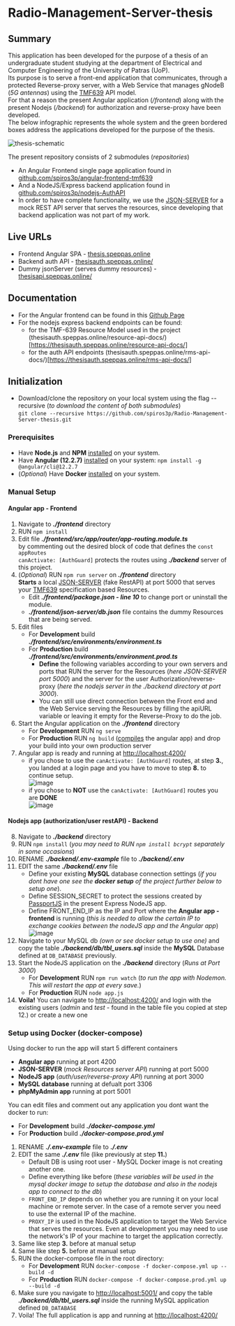 # Radio-Management-Server-thesis
## Summary
This application has been developed for the purpose of a thesis of an undergraduate student studying at the department of Electrical and Computer Engineering of the University of Patras (UoP).    
Its purpose is to serve a front-end application that communicates, through a protected Reverse-proxy server, with a Web Service that manages gNodeB (*5G antennas*) using the [TMF639](https://www.tmforum.org/resources/specification/tmf639-resource-inventory-management-api-rest-specification-r17-0-1/) API model.      
For that a reason the present Angular application (*/frontend*) along with the present Nodejs (*/backend*) for authorization and reverse-proxy have been developed.     
The below infographic represents the whole system and the green bordered boxes address the applications developed for the purpose of the thesis.
     
![thesis-schematic](https://user-images.githubusercontent.com/16209859/157956565-c61d4424-f23c-4b5c-9d6b-385a156ec430.png)

The present repository consists of 2 submodules (*repositories*)
* An Angular Frontend single page application found in [github.com/spiros3p/angular-frontend-tmf639](https://github.com/spiros3p/angular-frontend-tmf639) 
* And a NodeJS/Express backend application found in [github.com/spiros3p/nodejs-AuthAPI](https://github.com/spiros3p/nodejs-AuthAPI/)
* In order to have complete functionality, we use the [JSON-SERVER](https://github.com/typicode/json-server) for a mock REST API server that serves the resources, since developing that backend application was not part of my work.     

## Live URLs
* Frontend Angular SPA - [thesis.speppas.online](https://thesis.speppas.online/)
* Backend auth API - [thesisauth.speppas.online/](https://thesisauth.speppas.online/)
* Dummy jsonServer (serves dummy resources) - [thesisapi.speppas.online/](https://thesisapi.speppas.online/)

## Documentation
* For the Angular frontend can be found in this [Github Page](https://spiros3p.github.io/Radio-Management-Server-thesis-Angular-Documentation/)
* For the nodejs express backend endpoints can be found:
  - for the TMF-639 Resource Model used in the project (thesisauth.speppas.online/resource-api-docs/)[https://thesisauth.speppas.online/resource-api-docs/]
  - for the auth API endpoints (thesisauth.speppas.online/rms-api-docs/)[https://thesisauth.speppas.online/rms-api-docs/] 
## Initialization
* Download/clone the repository on your local system using the flag --recursive (*to download the content of both submodules*)     
`git clone --recursive https://github.com/spiros3p/Radio-Management-Server-thesis.git`

### Prerequisites
* Have **Node.js** and **NPM** [installed](https://nodejs.org/en/download/) on your system.
* Have **Angular (12.2.7)** [installed](https://angular.io/guide/setup-local) on your system: `npm install -g @angular/cli@12.2.7`
* (*Optional*) Have **Docker** [installed](https://www.docker.com/get-started) on your system.

### Manual Setup
#### Angular app - Frontend
1. Navigate to ***./frontend*** directory
2. RUN `npm install`
3. Edit file ***./frontend/src/app/router/app-routing.module.ts***  
by commenting out the desired block of code that defines the `const appRoutes`     
`canActivate: [AuthGuard]` protects the routes using  ***./backend*** server of this project.
4. (*Optional*) RUN `npm run server` on ***./frontend*** directory     
**Starts** a local [JSON-SERVER](https://github.com/typicode/json-server) (fake RestAPI) at port 5000 that serves your [TMF639](https://www.tmforum.org/resources/specification/tmf639-resource-inventory-management-api-rest-specification-r17-0-1/) specification based Resources.     
   - Edit ***./frontend/package.json - line 10*** to change port or uninstall the module.
   - ***./frontend/json-server/db.json*** file contains the dummy Resources that are being served.
5. Edit files 
   - For **Development** build ***./frontend/src/environments/environment.ts*** 
   - For **Production** build ***./frontend/src/environments/environment.prod.ts***    
     - **Define** the following variables according to your own servers and ports that RUN the server for the Resources (*here JSON-SERVER port 5000*) and the server for the user Authorization/reverse-proxy (*here the nodejs server in the ./backend directory at port 3000*).
     - You can still use direct connection between the Front end and the Web Service serving the Resources by filling the apiURL variable or leaving it empty for the Reverse-Proxy to do the job.
6. Start the Angular application on the ***./frontend*** directory  
   - For **Development** RUN `ng serve` 
   - For **Production** RUN `ng build` ([compiles](https://angular.io/cli/build) the angular app) and drop your build into your own production server
7. Angular app is ready and running at [http://localhost:4200/](http://localhost:4200/)
   - if you chose to use the `canActivate: [AuthGuard]` routes, at step  **3.**, you landed at a login page and you have to move to step **8.** to continue setup.     
![image](https://user-images.githubusercontent.com/16209859/154483016-cf7180bb-2f24-4a16-a5c0-c8dbe3774333.png)
   - if you chose to **NOT** use the `canActivate: [AuthGuard]` routes you are **DONE**     
![image](https://user-images.githubusercontent.com/16209859/154483481-a650e98a-286d-4982-bebd-b65f1756774d.png)
#### Nodejs app (authorization/user restAPI) - Backend 
8. Navigate to ***./backend*** directory
9. RUN `npm install` (*you may need to RUN `npm install bcrypt` separately in some occasions*)
10. RENAME ***./backend/.env-example*** file to ***./backend/.env***
11. EDIT the same ***./backend/.env*** file     
    - Define your existing **MySQL** database connection settings (_if you dont have one see the **docker setup** of the project further below to setup one_).
    - Define SESSION_SECRET to protect the sessions created by [PassportJS](https://www.passportjs.org/) in the present Express NodeJS app.
    - Define FRONT_END_IP as the IP and Port where the **Angular app - frontend** is running (*this is needed to allow the certain IP to exchange cookies between the nodeJS app and the Angular app*)  
    ![image](https://user-images.githubusercontent.com/16209859/157508498-66394a24-0f18-4d6e-8700-5a8199f4273f.png)
12. Navigate to your MySQL db _(own or see docker setup to use one)_ and copy the table ***./backend/db/tbl_users.sql*** inside the **MySQL** Database defined at `DB_DATABASE` previously.     
13. Start the NodeJS application on the ***./backend*** directory (*Runs at Port 3000*) 
    - For **Development** RUN `npm run watch` (*to run the app with Nodemon. This will restart the app at every save.*) 
    - For **Production** RUN `node app.js`
14. **Voila!** You can navigate to [http://localhost:4200/](http://localhost:4200/) and login with the existing users (*admin* and *test* - found in the table file you copied at step 12.) or create a new one
   
### Setup using Docker (docker-compose)
Using docker to run the app will start 5 different containers
* **Angular app** running at port 4200
* **JSON-SERVER** (*mock Resources server API*) running at port 5000
* **NodeJS app** (*auth/user/reverse-proxy API*) running at port 3000
* **MySQL database** running at defualt port 3306
* **phpMyAdmin app** running at port 5001     

You can edit files and comment out any application you dont want the docker to run:
   - For **Development** build ***./docker-compose.yml*** 
   - For **Production** build ***./docker-compose.prod.yml***
  
1. RENAME ***./.env-example*** file to ***./.env***
2. EDIT the same ***./.env*** file (like previously at step **11.**)
   - Default DB is using root user - MySQL Docker image is not creating another one.
   - Define everything like before (*these variables will be used in the mysql docker image to setup the database and also in the nodejs app to connect to the db*)
   - `FRONT_END_IP` depends on whether you are running it on your local machine or remote server. In the case of a remote server you need to use the external IP of the machine.
   - `PROXY_IP` is used in the NodeJS application to target the Web Service that serves the resources. Even at development you may need to use the network's IP of your machine to target the application correctly.
3. Same like step **3.** before at manual setup
4. Same like step **5.** before at manual setup
5. RUN the docker-compose file in the root directory:     
   - For **Development** RUN `docker-compose -f docker-compose.yml up --build -d`
   - For **Production** RUN `docker-compose -f docker-compose.prod.yml up --build -d`
6. Make sure you navigate to [http://localhost:5001/](http://localhost:5001/) and copy the table ***./backend/db/tbl_users.sql*** inside the running MySQL application defined `DB_DATABASE`
7. Voila! The full application is app and running at [http://localhost:4200/](http://localhost:4200/)
